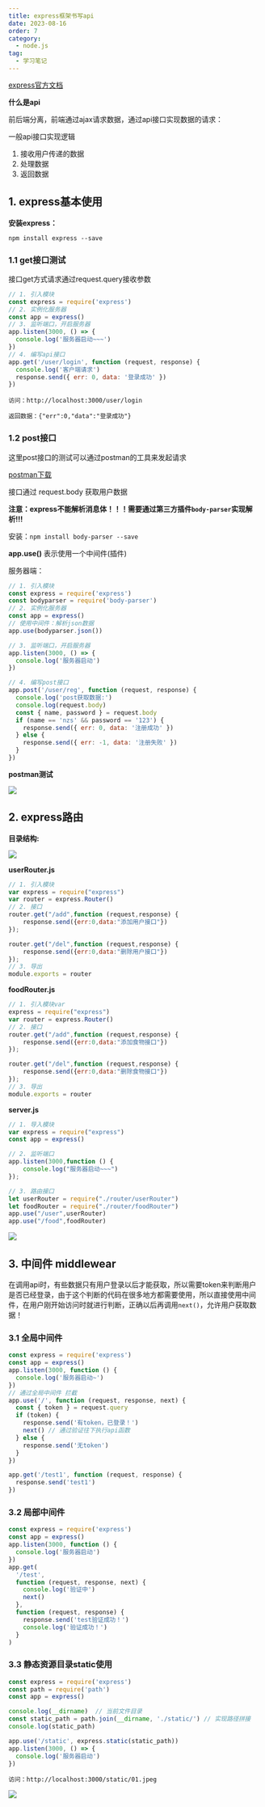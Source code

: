 ```yaml
---
title: express框架书写api
date: 2023-08-16
order: 7
category:
  - node.js
tag:
  - 学习笔记
---
```


[express官方文档](https://www.expressjs.com.cn/)

**什么是api**

前后端分离，前端通过ajax请求数据，通过api接口实现数据的请求：

一般api接口实现逻辑

1. 接收用户传递的数据
2. 处理数据
3. 返回数据

## 1. express基本使用

**安装express：**

`npm install express --save`

### 1.1 get接口测试

接口get方式请求通过request.query接收参数

```js
// 1. 引入模块
const express = require('express')
// 2. 实例化服务器
const app = express()
// 3. 监听端口，开启服务器
app.listen(3000, () => {
  console.log('服务器启动~~~')
})
// 4. 编写api接口
app.get('/user/login', function (request, response) {
  console.log('客户端请求')
  response.send({ err: 0, data: '登录成功' })
})
```

`访问：http://localhost:3000/user/login`

`返回数据：{"err":0,"data":"登录成功"}`

### 1.2 post接口

这里post接口的测试可以通过postman的工具来发起请求

[postman下载](https://www.postman.com/downloads/)

接口通过 request.body 获取用户数据

**注意：express不能解析消息体！！！需要通过第三方插件`body-parser`实现解析!!!**

安装：`npm install body-parser --save`

**app.use()** 表示使用一个中间件(插件)

服务器端：

```js
// 1. 引入模块
const express = require('express')
const bodyparser = require('body-parser')
// 2. 实例化服务器
const app = express()
// 使用中间件：解析json数据
app.use(bodyparser.json())

// 3. 监听端口，开启服务器
app.listen(3000, () => {
  console.log('服务器启动')
})

// 4. 编写post接口
app.post('/user/reg', function (request, response) {
  console.log('post获取数据:')
  console.log(request.body)
  const { name, password } = request.body
  if (name == 'nzs' && password == '123') {
    response.send({ err: 0, data: '注册成功' })
  } else {
    response.send({ err: -1, data: '注册失败' })
  }
})

```

**postman测试**

![](./image/postman.png)

## 2. express路由

**目录结构:**

![](./image/router.png)

**userRouter.js**

```js
// 1. 引入模块
var express = require("express")
var router = express.Router()
// 2. 接口
router.get("/add",function (request,response) {    
    response.send({err:0,data:"添加用户接口"})
});

router.get("/del",function (request,response) {    
    response.send({err:0,data:"删除用户接口"})
});
// 3. 导出
module.exports = router
```

**foodRouter.js**

```js
// 1. 引入模块var 
express = require("express")
var router = express.Router()
// 2. 接口
router.get("/add",function (request,response) {    
    response.send({err:0,data:"添加食物接口"})
});

router.get("/del",function (request,response) {    
    response.send({err:0,data:"删除食物接口"})
});
// 3. 导出
module.exports = router
```

**server.js**

```js
// 1. 导入模块
var express = require("express")
const app = express()

// 2. 监听端口
app.listen(3000,function () {    
    console.log("服务器启动~~~")
});

// 3. 路由接口
let userRouter = require("./router/userRouter")
let foodRouter = require("./router/foodRouter")
app.use("/user",userRouter)
app.use("/food",foodRouter)
```

![](./image/postmanRouter.png)


## 3. 中间件 middlewear

在调用api时，有些数据只有用户登录以后才能获取，所以需要token来判断用户是否已经登录，由于这个判断的代码在很多地方都需要使用，所以直接使用中间件，在用户刚开始访问时就进行判断，正确以后再调用`next()`，允许用户获取数据！

### 3.1 全局中间件

```js
const express = require('express')
const app = express()
app.listen(3000, function () {
  console.log('服务器启动~')
})
// 通过全局中间件 拦截
app.use('/', function (request, response, next) {
  const { token } = request.query
  if (token) {
    response.send('有token，已登录！')
    next() // 通过验证往下执行api函数
  } else {
    response.send('无token')
  }
})

app.get('/test1', function (request, response) {
  response.send('test1')
})
```

### 3.2 局部中间件

```js
const express = require('express')
const app = express()
app.listen(3000, function () {
  console.log('服务器启动')
})
app.get(
  '/test',
  function (request, response, next) {
    console.log('验证中')
    next()
  },
  function (request, response) {
    response.send('test验证成功！')
    console.log('验证成功！')
  }
)
```

### 3.3 静态资源目录static使用

```js
const express = require('express')
const path = require('path')
const app = express()

console.log(__dirname)  // 当前文件目录
const static_path = path.join(__dirname, './static/') // 实现路径拼接
console.log(static_path)

app.use('/static', express.static(static_path))
app.listen(3000, () => {
  console.log('服务器启动')
})
```

`访问：http://localhost:3000/static/01.jpeg`

![](./image/postmanStatic.png)